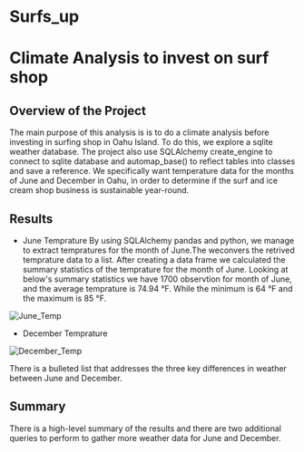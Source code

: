 # Surfs_up
# Climate  Analysis to invest on surf shop
## Overview of the Project
The main purpose of this analysis is is to do a climate analysis before investing in surfing shop in Oahu Island. To do this, we explore a sqlite weather database. The project  also use SQLAlchemy create_engine to connect to sqlite database and automap_base() to reflect tables into classes and save a reference. We specifically want temperature data for the months of June and December in Oahu, in order to determine if the surf and ice cream shop business is sustainable year-round.

## Results
 - June Temprature
    By using SQLAlchemy pandas and python, we manage to extract tempratures for the month of June.The weconvers the retrived temprature data to a list. After creating a data frame we calculated the summary statistics of the temprature for the month of June. Looking at below's summary statistics we have 1700 observtion for month of June, and the average temprature is 74.94 °F. While the minimum is 64 °F and the maximum is 85 °F.
    
    
 

![June_Temp](https://user-images.githubusercontent.com/78656720/114898423-1249e580-9de0-11eb-8d63-bba9e6817031.png)




 - December Temprature

![December_Temp](https://user-images.githubusercontent.com/78656720/114898494-2392f200-9de0-11eb-8582-cd5a7e6a3fee.png)

There is a bulleted list that addresses the three key differences in weather between June and December.
## Summary
There is a high-level summary of the results and there are two additional queries to perform to gather more weather data for June and December. 
